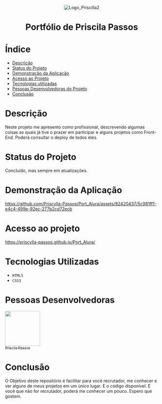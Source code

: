 <div align="center">

![Logo_Priscilla2](https://github.com/Priscylla-Passos/Port_Alura/assets/82420437/1d07774e-d2d0-423c-809a-a0eaf2d20614)

<h1 align="center"> Portfólio de Priscila Passos</h1>
</div>


# Índice 

* [Descrição](#descrição)
* [Status do Projeto](#Status-do-Projeto)
* [Demonstração da Aplicação](#demonstração-da-aplicação)
* [Acesso ao Projeto](#acesso-ao-projeto)
* [Tecnologias utilizadas](#tecnologias-utilizadas)
* [Pessoas Desenvolvedoras do Projeto](#pessoas-desenvolvedoras)
* [Conclusão](#conclusão)

# Descrição
Neste projeto me apresento como profissional, descrevendo algumas coisas as quais já tive o prazer em participar e alguns projetos como Front-End. 
Poderá consultar o deploy de todos eles.

# Status do Projeto

Concluído, mas sempre em atualizações.

# Demonstração da Aplicação

https://github.com/Priscylla-Passos/Port_Alura/assets/82420437/5c981ff1-e4c4-499e-92ec-277b2cd72ecb

# Acesso ao projeto 

https://priscylla-passos.github.io/Port_Alura/

# Tecnologias Utilizadas

- ``HTML5``
- ``CSS3``

# Pessoas Desenvolvedoras

[<img loading="lazy" src="https://avatars.githubusercontent.com/u/82420437?v=4" width=115><br><sub>Priscila Passos</sub>](https://github.com/Priscylla-Passos)

# Conclusão

O Objetivo deste repositório é facilitar para você recrutador, me conhecer e ver alguns de meus projetos em um único lugar. E o código disponível.
E você que não for recrutador, poderá me conhecer um pouco. Espero que gostem.

